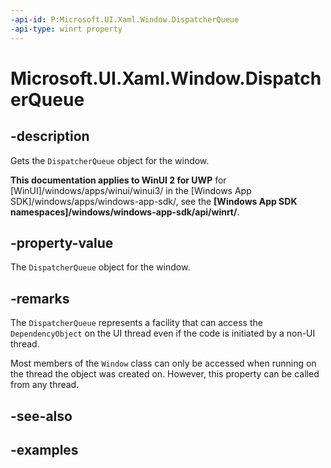 ```yaml
---
-api-id: P:Microsoft.UI.Xaml.Window.DispatcherQueue
-api-type: winrt property
---
```


# Microsoft.UI.Xaml.Window.DispatcherQueue

<!--
public Microsoft.System.DispatcherQueue DispatcherQueue { get; }
-->

## -description

Gets the `DispatcherQueue` object for the window.

**This documentation applies to WinUI 2 for UWP** for [WinUI]/windows/apps/winui/winui3/ in the [Windows App SDK]/windows/apps/windows-app-sdk/, see the **[Windows App SDK namespaces]/windows/windows-app-sdk/api/winrt/**.

## -property-value

The `DispatcherQueue` object for the window.

## -remarks

The `DispatcherQueue` represents a facility that can access the `DependencyObject` on the UI thread even if the code is initiated by a non-UI thread.

Most members of the `Window` class can only be accessed when running on the thread the object was created on. However, this property can be called from any thread.

## -see-also

## -examples


